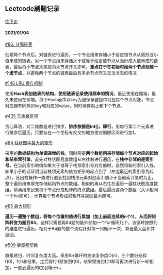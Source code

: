 ## Leetcode刷题记录

[往下走](https://yangyangl7.github.io/leetcode-review/2021年整体计划)

#### 2021/01/04
[#86. 分隔链表](https://leetcode-cn.com/problems/partition-list/)

创建两个节点后，对链表进行遍历，一个节点用来存储小于给定值节点从而形成小值串成的链表，另一个节点用来存储大于或等于给定值节点从而形成大值串成的链表，最后将小节点末尾指向大节点开头即可。**重点在于在初始时给两个节点创建一个虚节点**，以避免两个节点的链表最后有多余节点而又无法消去的情况



[#146 LRU 缓存机制](https://leetcode-cn.com/problems/lru-cache/)

使用**Hash表加链表的结构，使用链表记录使用频率的情况**，最近使用在尾端，最久未使用在前端。每个Hash表中以key为键保存链接中对应每个节点对象，节点对应拥有同样的key和对应的value，同时保存向上和下个节点。



[ #435 无重叠区间](https://leetcode-cn.com/problems/non-overlapping-intervals/)

贪心算法，对二维数组进行排序，**排序依据是int[]，即行**，用每行第二个元素进行排序后遍历，只要存在一个坐标有交叉的地方便对删除区间进行加1。



[#84 柱状图中最大的矩形](https://leetcode-cn.com/problems/largest-rectangle-in-histogram/)

采用的**数据结构为单调递增的栈**，同时需要**两个数组用来存储每个节点对应的起始和结束索引值**，首先对柱状图高度数组从左往右进行遍历，在**栈中存储的是索引号**，在当前索引的值如果大于或等于栈顶索引号对应值时，自然将新的索引入栈，如果小于的话证明当前栈顶元素的值为矩形的起点到了（左边最近的索引号为起点），此出栈操作一直进行直到找到栈顶元素对应索引值小于当前索引值时为止，整个遍历用来填充存储起始节点的数组。相似的再从右往左遍历一遍柱状图高度数组，填满用来记录每个节点形成矩阵的终点数组。最后遍历这两个数组（大小相同一个for即可），计算每个节点形成的矩阵并返回最大即可。



[#85 最大矩形](https://leetcode-cn.com/problems/maximal-rectangle/)

**遍历一遍整个数组，将每个位置的值进行累加（加上前面连续的n个1），从而将矩阵转变为题目84**。这样只需要再84题的最外部加一个for循环几个，该循环按照列的维度进行遍历，相对于84题的整个流程针对每一列循环一次，算出最大面积并返回。



[#509 斐波那契数](https://leetcode-cn.com/problems/fibonacci-number/submissions/)

直接递归，时间复杂度太高。采用for循环的方法复杂度O(n)，三个数分别存f(0)，f(1)和结果，之后将f(1)赋值到f(0)，结果赋值到f(1)即可再次进行新一轮相加，一直到遍历的i加到等于n。
